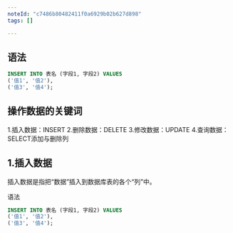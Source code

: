 ```yaml
---
noteId: "c7486b80482411f0a6929b02b627d898"
tags: []

---
```


## 语法

```sql
INSERT INTO 表名 (字段1, 字段2) VALUES 
('值1', '值2'), 
('值3', '值4');
```

## 操作数据的关键词

1.插入数据：INSERT
2.删除数据：DELETE
3.修改数据：UPDATE
4.查询数据：SELECT添加与删除列

## 1.插入数据

插入数据是指把“数据”插入到数据库表的各个“列”中。

语法

```sql
INSERT INTO 表名 (字段1, 字段2) VALUES 
('值1', '值2'), 
('值3', '值4');
```


